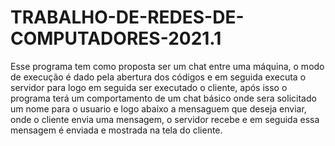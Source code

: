 # TRABALHO-DE-REDES-DE-COMPUTADORES-2021.1

 Esse programa tem como proposta ser um chat entre uma máquina, o modo de execução
 é dado pela abertura dos códigos e em seguida executa o servidor para logo em seguida
 ser executado o cliente, após isso o programa terá um comportamento de um chat básico
 onde sera solicitado um nome para o usuario e logo abaixo a mensaguem que deseja enviar,
 onde o cliente envia uma mensagem, o servidor recebe e em seguida essa mensagem é enviada e
 mostrada na tela do cliente.
